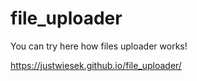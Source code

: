 # file_uploader

You can try here how files uploader works! 

https://justwiesek.github.io/file_uploader/
